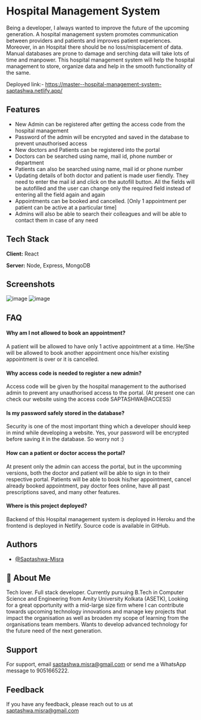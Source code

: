 
# Hospital Management System

Being a developer, I always wanted to improve the future of the upcoming generation. A hospital management system promotes communication between providers and patients and improves patient experiences. Moreover, in an Hospital there should be no loss/misplacement of data. Manual databases are prone to damage and serching data will take lots of time and manpower. This hospital management system will help the hospital management to store, organize data and help in the smooth functionality of the same.

Deployed link:- https://master--hospital-management-system-saptashwa.netlify.app/






## Features

- New Admin can be registered after getting the access code from the hospital management
- Password of the admin will be encrypted and saved in the database to prevent unauthorised access
- New doctors and Patients can be registered into the portal
- Doctors can be searched using name, mail id, phone number or department
- Patients can also be searched using name, mail id or phone number
- Updating details of both doctor and patient is made user fiendly. They need to enter the mail id and click on the autofill button. All the fields will be autofilled and the user can change only the required field instead of entering all the field again and again
- Appointments can be booked and cancelled. [Only 1 appointment per patient can be active at a particular time]
- Admins will also be able to search their colleagues and will be able to contact them in case of any need
## Tech Stack

**Client:** React

**Server:** Node, Express, MongoDB


## Screenshots
![image](https://user-images.githubusercontent.com/108685307/186907784-f4458227-1fff-438b-9b42-e9c45667ae5e.png)
![image](https://user-images.githubusercontent.com/108685307/186908109-4ba2c1a3-bd46-4eef-9641-26057b754038.png)



## FAQ

#### Why am I not allowed to book an appointment?

A patient will be allowed to have only 1 active appointment at a time. He/She will be allowed to book another appointment once his/her existing appointment is over or it is cancelled.

#### Why access code is needed to register a new admin?

Access code will be given by the hospital management to the authorised admin to prevent any unauthorised access to the portal. (At present one can check our website using the access code SAPTASHWA@ACCESS)

#### Is my password safely stored in the database?

Security is one of the most important thing which a developer should keep in mind while developing a website. Yes, your password will be encrypted before saving it in the database. So worry not :)

#### How can a patient or doctor access the portal?

At present only the admin can access the portal, but in the upcomming versions, both the doctor and patient will be able to sign in to their respective portal. Patients will be able to book his/her appointment, cancel already booked appointment, pay doctor fees online, have all past prescriptions saved, and many other features. 

#### Where is this project deployed?

Backend of this Hospital management system is deployed in Heroku and the frontend is deployed in Netlify. Source code is available in GitHub.

## Authors

- [@Saptashwa-Misra](https://github.com/Saptashwa-Misra)


## 🚀 About Me
Tech lover. Full stack developer. Currently pursuing B.Tech in Computer Science and Engineering from Amity University Kolkata (ASETK), Looking for a great opportunity with a mid-large size firm where I can contribute towards upcoming technology innovations and manage key projects that impact the organisation as well as broaden my scope of learning from the organisations team members. Wants to develop advanced technology for the future need of the next generation.


## Support

For support, email saptashwa.misra@gmail.com or send me a WhatsApp message to 9051665222.


## Feedback

If you have any feedback, please reach out to us at saptashwa.misra@gmail.com

